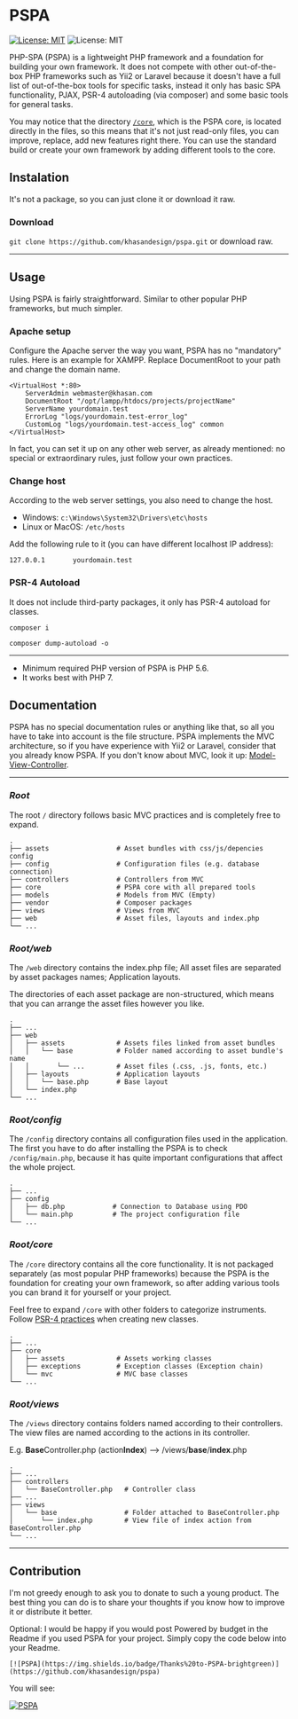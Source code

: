 # PSPA
[![License: MIT](https://img.shields.io/badge/License-MIT-brightgreen.svg)](https://opensource.org/licenses/MIT)
![License: MIT](https://img.shields.io/badge/Process-In%20Dev-red)

PHP-SPA (PSPA) is a lightweight PHP framework and a foundation for building your own framework. It does not compete with
other out-of-the-box PHP frameworks such as Yii2 or Laravel because it doesn't have a full list of out-of-the-box tools
for specific tasks, instead it only has basic SPA functionality, PJAX, PSR-4 autoloading (via composer) and some basic
tools for general tasks.

You may notice that the directory [`/core`](#rootcore), which is the PSPA core, is located directly in the files, so
this means that it's not just read-only files, you can improve, replace, add new features right there. You can use the
standard build or create your own framework by adding different tools to the core.

## Instalation

It's not a package, so you can just clone it or download it raw.

### Download

`git clone https://github.com/khasandesign/pspa.git` or download raw.

---

## Usage

Using PSPA is fairly straightforward. Similar to other popular PHP frameworks, but much simpler.

### Apache setup

Configure the Apache server the way you want, PSPA has no "mandatory" rules. Here is an example for XAMPP. Replace
DocumentRoot to your path and change the domain name.

```
<VirtualHost *:80>
    ServerAdmin webmaster@khasan.com
    DocumentRoot "/opt/lampp/htdocs/projects/projectName"
    ServerName yourdomain.test
    ErrorLog "logs/yourdomain.test-error_log"
    CustomLog "logs/yourdomain.test-access_log" common
</VirtualHost>
```

In fact, you can set it up on any other web server, as already mentioned: no special or extraordinary rules, just follow
your own practices.

### Change host

According to the web server settings, you also need to change the host.

- Windows: `c:\Windows\System32\Drivers\etc\hosts`
- Linux or MacOS: `/etc/hosts`

Add the following rule to it (you can have different localhost IP address):

```
127.0.0.1       yourdomain.test
```

### PSR-4 Autoload

It does not include third-party packages, it only has PSR-4 autoload for classes.

`composer i`

`composer dump-autoload -o`

---

- Minimum required PHP version of PSPA is PHP 5.6.
- It works best with PHP 7.

## Documentation

PSPA has no special documentation rules or anything like that, so all you have to take into account is the file
structure. PSPA implements the MVC architecture, so if you have experience with Yii2 or Laravel, consider that you
already know PSPA. If you don't know about MVC, look it
up: [Model-View-Controller](https://en.wikipedia.org/wiki/Model%E2%80%93view%E2%80%93controller).

---

### _Root_

The root `/` directory follows basic MVC practices and is completely free to expand.

    .
    ├── assets                 # Asset bundles with css/js/depencies config
    ├── config                 # Configuration files (e.g. database connection)
    ├── controllers            # Controllers from MVC
    ├── core                   # PSPA core with all prepared tools
    ├── models                 # Models from MVC (Empty)
    ├── vendor                 # Composer packages
    ├── views                  # Views from MVC
    ├── web                    # Asset files, layouts and index.php
    └── ...

### _Root/web_

The `/web` directory contains the index.php file; All asset files are separated by asset packages names; Application
layouts.

The directories of each asset package are non-structured, which means that you can arrange the asset files however you
like.

    .
    ├── ...
    ├── web                    
    │   ├── assets             # Assets files linked from asset bundles
    │   │   └── base           # Folder named according to asset bundle's name
    │   │       └── ...        # Asset files (.css, .js, fonts, etc.)
    │   ├── layouts            # Application layouts
    │   │   └── base.php       # Base layout
    │   └── index.php
    └── ...

### _Root/config_

The `/config` directory contains all configuration files used in the application. The first you have to do after
installing the PSPA is to check `/config/main.php`, because it has quite important configurations that affect the whole
project.

    .
    ├── ...
    ├── config
    │   ├── db.php            # Connection to Database using PDO
    │   └── main.php          # The project configuration file
    └── ...

### _Root/core_

The `/core` directory contains all the core functionality. It is not packaged separately (as most popular PHP
frameworks) because the PSPA is the foundation for creating your own framework, so after adding various tools you can
brand it for yourself or your project.

Feel free to expand `/core` with other folders to categorize instruments.
Follow [PSR-4 practices](https://www.php-fig.org/psr/psr-4/) when creating new classes.

    .
    ├── ...
    ├── core                   
    │   ├── assets             # Assets working classes
    │   ├── exceptions         # Exception classes (Exception chain)
    │   └── mvc                # MVC base classes
    └── ...

### _Root/views_

The `/views` directory contains folders named according to their controllers. The view files are named according to the
actions in its controller.

E.g. **Base**Controller.php (action**Index**) –> /views/**base**/**index**.php

    .
    ├── ...
    ├── controllers              
    │   └── BaseController.php   # Controller class
    ├── ...
    ├── views                    
    │   └── base                 # Folder attached to BaseController.php
    │       └── index.php        # View file of index action from BaseController.php
    └── ...

---

## Contribution

I'm not greedy enough to ask you to donate to such a young product. The best thing you can do is to share your thoughts
if you know how to improve it or distribute it better.

Optional: I would be happy if you would post Powered by budget in the Readme if you used PSPA for your project. Simply
copy the code below into your Readme.

```
[![PSPA](https://img.shields.io/badge/Thanks%20to-PSPA-brightgreen)](https://github.com/khasandesign/pspa)
```

You will see:

[![PSPA](https://img.shields.io/badge/Thanks%20to-PSPA-blue)](https://github.com/khasandesign/pspa)